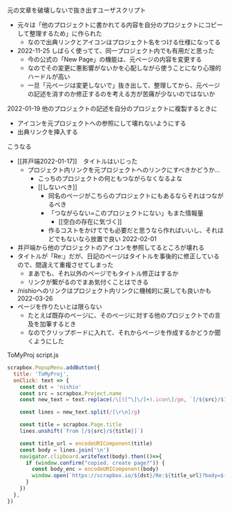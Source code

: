 
元の文章を破壊しないで抜き出すユーザスクリプト
- 元々は「他のプロジェクトに書かれてる内容を自分のプロジェクトにコピーして整理するため」に作られた
    - なので出典リンクとアイコンはプロジェクト名をつける仕様になってる
- 2022-11-25 しばらく使ってて、同一プロジェクト内でも有用だと思った
    - 今の公式の「New Page」の機能は、元ページの内容を変更する
    - なのでその変更に悪影響がないかを心配しながら使うことになり心理的ハードルが高い
    - 一旦「元ページは変更しないで」抜き出して、整理してから、元ページの記述を消すのか修正するのを考える方が苦痛が少ないのではないか

2022-01-19
他のプロジェクトの記述を自分のプロジェクトに複製するときに
- アイコンを元プロジェクトへの参照にして壊れないようにする
- 出典リンクを挿入する

こうなる
- [[井戸端2022-01-17]]　タイトルはいじった
    - プロジェクト内リンクを元プロジェクトへのリンクにすべきかどうか…
        - こっちのプロジェクトの何ともつながらなくなるよな
        - [[しないべき]]
            - 同名のページがこちらのプロジェクトにもあるならそれはつながるべき
            - 「つながらない=このプロジェクトにない」もまた情報量
                - [[空白の存在に気づく]]
            - 作るコストをかけてでも必要だと思うなら作ればいいし、それほどでもないなら放置で良い
2022-02-01
- 井戸端から他のプロジェクトのアイコンを参照してるところが壊れる
- タイトルが「Re:」だが、日記のページはタイトルを事後的に修正しているので、間違えて重複させてしまった
    - まあでも、それ以外のページでもタイトル修正はするか
    - リンクが繋がるのでまあ気付くことはできる
- /nishioへのリンクはプロジェクト内リンクに機械的に戻しても良いかも
2022-03-26
- ページを作りたいとは限らない
    - たとえば既存のページに、そのページに対する他のプロジェクトでの言及を加筆するとき
    - なのでクリップボードに入れて、それからページを作成するかどうか聞くようにした

ToMyProj
script.js

```javascript
scrapbox.PopupMenu.addButton({
  title: 'ToMyProj',
  onClick: text => {
    const dst = 'nishio'
    const src = scrapbox.Project.name
    const new_text = text.replace(/\[([^\]\/]+).icon\]/gm, `[/${src}/$1.icon]`)

    const lines = new_text.split(/[\r\n]/g)

    const title = scrapbox.Page.title
    lines.unshift(`from [/${src}/${title}]`)

	const title_url = encodeURIComponent(title)
    const body = lines.join('\n')
    navigator.clipboard.writeText(body).then(()=>{
      if (window.confirm("copied. create page?")) {
        const body_enc = encodeURIComponent(body)
        window.open(`https://scrapbox.io/${dst}/Re:${title_url}?body=${body_enc}`)
      }
    })
  },
})
```

